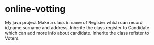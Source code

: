 # online-votting
My java project
Make a class in name of Register which can record id,name,surname and address.
Inherite the class register to Candidate which can add more info about candidate.
Inherite the class refister to Voters.
